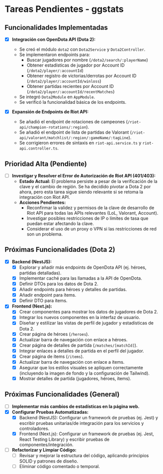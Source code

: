 # Tareas Pendientes - ggstats

## Funcionalidades Implementadas

- [x] **Integración con OpenDota API (Dota 2):**
    - Se creó el módulo `dota2` con `Dota2Service` y `Dota2Controller`.
    - Se implementaron endpoints para:
        - Buscar jugadores por nombre (`/dota2/search/:playerName`)
        - Obtener estadísticas de jugador por Account ID (`/dota2/player/:accountId`)
        - Obtener registro de victorias/derrotas por Account ID (`/dota2/player/:accountId/winloss`)
        - Obtener partidas recientes por Account ID (`/dota2/player/:accountId/recentMatches`)
    - Se integró `Dota2Module` en `AppModule`.
    - Se verificó la funcionalidad básica de los endpoints.

- [x] **Expansión de Endpoints de Riot API:**
    - Se añadió el endpoint de rotaciones de campeones (`/riot-api/champion-rotations/:region`).
    - Se añadió el endpoint de lista de partidas de Valorant (`/riot-api/valorant/matchlist/:region/:gameName/:tagLine`).
    - Se corrigieron errores de sintaxis en `riot-api.service.ts` y `riot-api.controller.ts`.

## Prioridad Alta (Pendiente)

- [ ] **Investigar y Resolver el Error de Autorización de Riot API (401/403):**
    - **Estado Actual:** El problema persiste a pesar de la verificación de la clave y el cambio de región. Se ha decidido pivotar a Dota 2 por ahora, pero esta tarea sigue siendo relevante si se retoma la integración con Riot API.
    - **Acciones Pendientes:**
        - Reconfirmar la validez y permisos de la clave de desarrollo de Riot API para todas las APIs relevantes (LoL, Valorant, Account).
        - Investigar posibles restricciones de IP o límites de tasa que puedan estar afectando la clave.
        - Considerar el uso de un proxy o VPN si las restricciones de red son un problema.

## Próximas Funcionalidades (Dota 2)

- [x] **Backend (NestJS):**
    - [x] Explorar y añadir más endpoints de OpenDota API (ej. héroes, partidas detalladas).
    - [x] Implementar caché para las llamadas a la API de OpenDota.
    - [x] Definir DTOs para los datos de Dota 2.
    - [x] Añadir endpoints para héroes y detalles de partidas.
    - [x] Añadir endpoint para ítems.
    - [x] Definir DTO para ítems.

- [x] **Frontend (Next.js):**
    - [x] Crear componentes para mostrar los datos de jugadores de Dota 2.
    - [x] Integrar los nuevos componentes en la interfaz de usuario.
    - [x] Diseñar y estilizar las vistas de perfil de jugador y estadísticas de Dota 2.
    - [x] Crear página de héroes (`/heroes`).
    - [x] Actualizar barra de navegación con enlace a héroes.
    - [x] Crear página de detalles de partida (`/matches/[matchId]`).
    - [x] Integrar enlaces a detalles de partida en el perfil del jugador.
    - [x] Crear página de ítems (`/items`).
    - [x] Actualizar barra de navegación con enlace a ítems.
    - [x] Asegurar que los estilos visuales se apliquen correctamente (incluyendo la imagen de fondo y la configuración de Tailwind).
    - [x] Mostrar detalles de partida (jugadores, héroes, ítems).

## Próximas Funcionalidades (General)

- [ ] **Implementar más cambios de estadísticas en la página web.**
- [x] **Configurar Pruebas Automatizadas:**
    - [x] Backend (NestJS): Configurar un framework de pruebas (ej. Jest) y escribir pruebas unitarias/de integración para los servicios y controladores.
    - [x] Frontend (Next.js): Configurar un framework de pruebas (ej. Jest, React Testing Library) y escribir pruebas de componentes/integración.

- [ ] **Refactorizar y Limpiar Código:**
    - [ ] Revisar y mejorar la estructura del código, aplicando principios SOLID y patrones de diseño.
    - [ ] Eliminar código comentado o temporal.